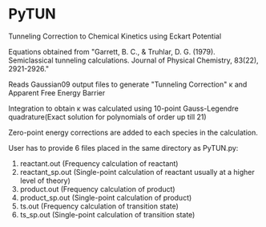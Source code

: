 # PyTUN
Tunneling Correction to Chemical Kinetics using Eckart Potential 

Equations obtained from "Garrett, B. C., & Truhlar, D. G. (1979). Semiclassical tunneling calculations. Journal of Physical Chemistry, 83(22), 2921-2926."

Reads Gaussian09 output files to generate "Tunneling Correction" κ and Apparent Free Energy Barrier

Integration to obtain κ was calculated using 10-point Gauss-Legendre quadrature(Exact solution for polynomials of order up till 21)

Zero-point energy corrections are added to each species in the calculation.

User has to provide 6 files placed in the same directory as PyTUN.py:
1. reactant.out (Frequency calculation of reactant)
2. reactant_sp.out (Single-point calculation of reactant usually at a higher level of theory)
3. product.out (Frequency calculation of product)
4. product_sp.out (Single-point calculation of product)
5. ts.out (Frequency calculation of transition state)
6. ts_sp.out (Single-point calculation of transition state)

